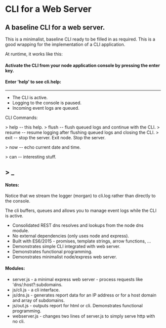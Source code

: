 # CLI for a Web Server

## A baseline CLI for a web server.

This is a minimalist, baseline CLI ready to be filled in as required.  This is a good wrapping for the implementation of a CLI application.

At runtime, it works like this:

#### Activate the CLI from your node application console by pressing the enter key.

#### Enter 'help' to see cli.help:

-----------------------------------
- The CLI is active.
- Logging to the console is paused.
- Incoming event logs are queued.

CLI Commands:

\> help   -- this help.
\> flush  -- flush queued logs and continue with the CLI.
\> resume -- resume logging after flushing queued logs and closing the CLI.
\> exit   -- stop the server.  Exit node.  Stop the server.

\> now    -- echo current date and time.

\> can    -- interesting stuff.

\> _
-----------------------------------

#### Notes:

Notice that we stream the logger (morgan) to cli.log rather than directly to the console.

The cli buffers, queues and allows you to manage event logs while the CLI is active.

- Consolidated REST dns resolves and lookups from the node dns module.
- No external dependencies (only uses node and express).
- Built with ES6/2015 - promises, template strings, arrow functions, ...
- Demonstrates simple CLI integrated with web server.
- Demonstrates functional programming.
- Demonstrates minimalist node/express web server.


#### Modules:

- server.js    - a minimal express web server
               - process requests like 'dns/:host?:subdomains.
- js/cli.js    - a cli interface.
- js/dns.js    - generates report data for an IP address or for a host domain and array of subdomains.
- js/out.js    - outputs report for html or cli.  Demonstrates functional programming.
- webserver.js - changes two lines of server.js to simply serve http with no cli.

